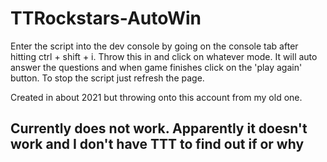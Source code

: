 # TTRockstars-AutoWin
Enter the script into the dev console by going on the console tab after hitting ctrl + shift + i. Throw this in and click on whatever mode. It will auto answer the questions and when game finishes click on the 'play again' button. To stop the script just refresh the page.

Created in about 2021 but throwing onto this account from my old one.

## Currently does not work. Apparently it doesn't work and I don't have TTT to find out if or why
